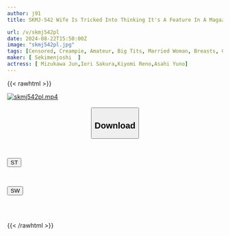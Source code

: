 ```yaml
---
author: j91
title: SKMJ-542 Wife Is Tricked Into Thinking It's A Feature In A Magazine Called "Memorial Nude Photos That Loving Couples Want To Keep," And A Fake Photoshoot With A Man With An Insatiable Penis Examines Her Cuckold Status! VOL.4 A Cock That Is Younger Than Her Husband's And Is Rock Hard Comes Within 1cm Of Her Pussy, Making The Wife Suddenly Excited! ? Even Though Her Husband Is Nearby, She Still Wants To Have Sex With Him...

url: /v/skmj542pl
date: 2024-08-22T15:50:00Z
image: "skmj542pl.jpg"
tags: [Censored, Creampie, Amateur, Big Tits, Married Woman, Breasts, Cuckold, Memorial Nude Photos]
maker: [ Sekimenjoshi  ]
actress: [ Mizukawa Jun,Iori Sakura,Kiyomi Reno,Asahi Yuno]
---
```



{{< rawhtml >}}

<div class="video" data-videoid="gjMD36PGd2s3gP">
    <a href="javascript:;">
        <img src="/v/skmj542pl/skmj542pl.jpg" width="WIDTH" height="HEIGHT" alt="skmj542pl.mp4" loading="lazy">
    </a>
</div>

<script type="text/javascript" src="https://j91.asia/asset/on-demand-st.js"></script>

<br>
  <link rel="stylesheet" href="https://j91.asia/asset/bs5.css">
  
  <center>
  <button class="btn btn-primary" type="button" data-bs-toggle="collapse" data-bs-target=".multi-collapse" aria-expanded="false" aria-controls="multiCollapseExample1 multiCollapseExample2"><h2>Download</h2></button></center>
</p>
<div class="row">
  <div class="col">
    <div class="collapse multi-collapse" id="multiCollapseExample1">
      <div class="card card-body">
	      	      <br>
<div class="buttons">  
<p><a href="/v/skmj542pl/st.html" target="_blank"><button class="btn-hover color-3"><i class="fa fa-download"></i> ST</button></a></p></div>
    </div>
  </div>
</div>
  <div class="col">
    <div class="collapse multi-collapse" id="multiCollapseExample2">
      <div class="card card-body">
	      <br>
<div class="buttons">
<p><a href="/v/skmj542pl/sw.html" target="_blank"><button class="btn-hover color-2"><i class="fa fa-download"></i> SW</button></a></p></div>
<br><br>
      </div>
    </div>
  </div>
</div>

{{< /rawhtml >}}
